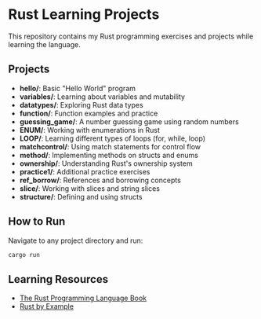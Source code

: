 # Rust Learning Projects

This repository contains my Rust programming exercises and projects while learning the language.

## Projects

- **hello/**: Basic "Hello World" program
- **variables/**: Learning about variables and mutability
- **datatypes/**: Exploring Rust data types
- **function/**: Function examples and practice
- **guessing_game/**: A number guessing game using random numbers
- **ENUM/**: Working with enumerations in Rust
- **LOOP/**: Learning different types of loops (for, while, loop)
- **matchcontrol/**: Using match statements for control flow
- **method/**: Implementing methods on structs and enums
- **ownership/**: Understanding Rust's ownership system
- **practice1/**: Additional practice exercises
- **ref_borrow/**: References and borrowing concepts
- **slice/**: Working with slices and string slices
- **structure/**: Defining and using structs

## How to Run

Navigate to any project directory and run:
```bash
cargo run
```

## Learning Resources

- [The Rust Programming Language Book](https://doc.rust-lang.org/book/)
- [Rust by Example](https://doc.rust-lang.org/rust-by-example/)
